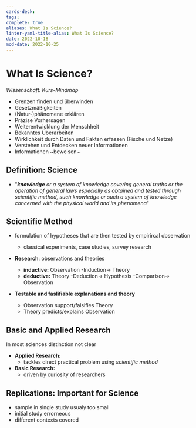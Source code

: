 ```yaml
---
cards-deck: 
tags: 
complete: true
aliases: What Is Science?
linter-yaml-title-alias: What Is Science?
date: 2022-10-18
mod-date: 2022-10-25
---
```

# What Is Science?

*Wissenschaft: Kurs-Mindmap*
- Grenzen finden und überwinden
- Gesetzmäßigkeiten
- (Natur-)phänomene erklären
- Präzise Vorhersagen
- Weiterentwicklung der Menschheit
- Bekanntes Überarbeiten
- Wirklichkeit durch Daten und Fakten erfassen (Fische und Netze)
- Verstehen und Entdecken neuer Informationen
- Informationen ~beweisen~

## Definition: Science
- "***knowledge** or a system of knowledge covering general truths or the operation of general laws especially as obtained and tested through scientific method, such knowledge or such a system of knowledge concerned with the physical world and its phenomena*"

## Scientific Method
- formulation of hypotheses that are then tested by empirircal observation
	- classical experiments, case studies, survey research

- **Research**: observations and theories
	- **inductive:** Observation -Induction-> Theory
	- **deductive:** Theory -Deduction-> Hypothesis -Comparison-> Observation

- **Testable and faslifiable explanations and theory**
	- Observation support/falsifies Theory
	- Theory predicts/explains Observation

## Basic and Applied Research
In most sciences distinction not clear
- **Applied Research:**
	- tackles direct practical problem using *scientific method*
- **Basic Research:**
	- driven by curiosity of researchers

## Replications: Important for Science
- sample in single study usualy too small
- initial study errorneous
- different contexts covered